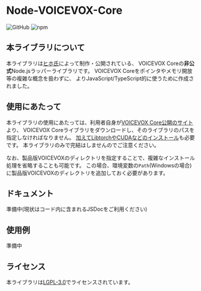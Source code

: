 # Node-VOICEVOX-Core

![GitHub](https://img.shields.io/github/license/y-chan/node-voicevox-core)
![npm](https://img.shields.io/npm/v/node-voicevox-core)

## 本ライブラリについて
本ライブラリは[ヒホ氏](https://github.com/Hiroshiba)によって制作・公開されている、
VOICEVOX Coreの**非公式**Node.jsラッパーライブラリです。
VOICEVOX Coreをポインタやメモリ開放等の複雑な概念を扱わずに、
よりJavaScript/TypeScript的に使うために作成されました。


## 使用にあたって
本ライブラリの使用にあたっては、利用者自身が[VOICEVOX Core公開のサイト](https://github.com/Hiroshiba/voicevox_core/releases/latest)より、
VOICEVOX Coreライブラリをダウンロードし、そのライブラリのパスを指定しなければなりません。
[加えてLibtorchやCUDAなどのインストール](https://github.com/Hiroshiba/voicevox_core#%E4%BE%9D%E5%AD%98%E9%96%A2%E4%BF%82)も必要です。
本ライブラリのみで完結はしませんのでご注意ください。

なお、製品版VOICEVOXのディレクトリを指定することで、複雑なインストール処理を省略することも可能です。
この場合、環境変数の`Path`(Windowsの場合)に製品版VOICEVOXのディレクトリを追加しておく必要があります。

## ドキュメント
準備中(現状はコード内に含まれるJSDocをご利用ください)

## 使用例
準備中

## ライセンス
本ライブラリは[LGPL-3.0](LICENSE)でライセンスされています。
